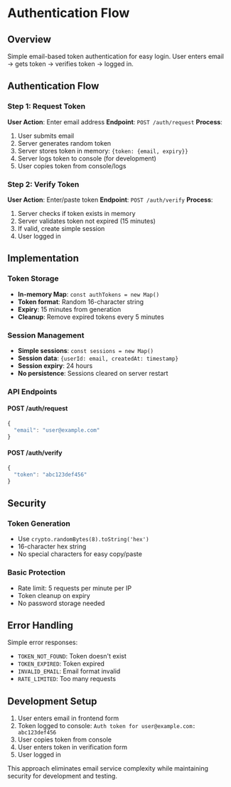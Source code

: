 # Authentication Flow

## Overview

Simple email-based token authentication for easy login. User enters email → gets token → verifies token → logged in.

## Authentication Flow

### Step 1: Request Token
**User Action**: Enter email address
**Endpoint**: `POST /auth/request`
**Process**:
1. User submits email
2. Server generates random token
3. Server stores token in memory: `{token: {email, expiry}}`
4. Server logs token to console (for development)
5. User copies token from console/logs

### Step 2: Verify Token
**User Action**: Enter/paste token
**Endpoint**: `POST /auth/verify`
**Process**:
1. Server checks if token exists in memory
2. Server validates token not expired (15 minutes)
3. If valid, create simple session
4. User logged in

## Implementation

### Token Storage
- **In-memory Map**: `const authTokens = new Map()`
- **Token format**: Random 16-character string
- **Expiry**: 15 minutes from generation
- **Cleanup**: Remove expired tokens every 5 minutes

### Session Management
- **Simple sessions**: `const sessions = new Map()`
- **Session data**: `{userId: email, createdAt: timestamp}`
- **Session expiry**: 24 hours
- **No persistence**: Sessions cleared on server restart

### API Endpoints

#### POST /auth/request
```javascript
{
  "email": "user@example.com"
}
```

#### POST /auth/verify
```javascript
{
  "token": "abc123def456"
}
```

## Security

### Token Generation
- Use `crypto.randomBytes(8).toString('hex')`
- 16-character hex string
- No special characters for easy copy/paste

### Basic Protection
- Rate limit: 5 requests per minute per IP
- Token cleanup on expiry
- No password storage needed

## Error Handling

Simple error responses:
- `TOKEN_NOT_FOUND`: Token doesn't exist
- `TOKEN_EXPIRED`: Token expired
- `INVALID_EMAIL`: Email format invalid
- `RATE_LIMITED`: Too many requests

## Development Setup

1. User enters email in frontend form
2. Token logged to console: `Auth token for user@example.com: abc123def456`
3. User copies token from console
4. User enters token in verification form
5. User logged in

This approach eliminates email service complexity while maintaining security for development and testing.